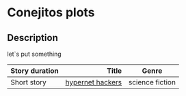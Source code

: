 # Conejitos plots
## Description
let`s put something

| Story duration       | Title                | Genre          |
| :------------------- | -------------------: |:---------------:|
| Short story          | [hypernet hackers](https://github.com/UlianaLo/stack-of-ideas/blob/master/science%20fiction/scince%20fiction.docx)     | science fiction |
